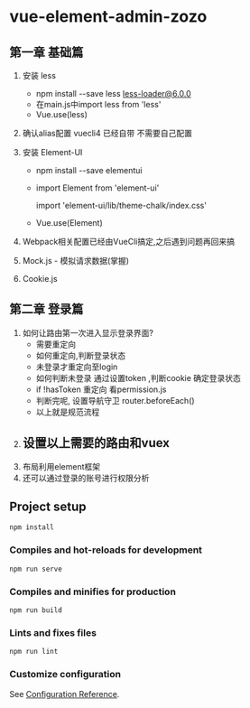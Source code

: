 # vue-element-admin-zozo

## 第一章 基础篇

1. 安装 less 

   - npm install --save less less-loader@6.0.0
   - 在main.js中import less from 'less'
   - Vue.use(less)

2. 确认alias配置 vuecli4 已经自带 不需要自己配置

3. 安装 Element-UI

   - npm install --save elementui

   - import Element from 'element-ui'

     import 'element-ui/lib/theme-chalk/index.css'

   - Vue.use(Element)

4. Webpack相关配置已经由VueCli搞定,之后遇到问题再回来搞

5. Mock.js - 模拟请求数据(掌握)

6. Cookie.js

## 第二章 登录篇

1. 如何让路由第一次进入显示登录界面?
   - 需要重定向
   - 如何重定向,判断登录状态
   - 未登录才重定向至login
   - 如何判断未登录 通过设置token ,判断cookie 确定登录状态
   - if !hasToken 重定向 看permission.js
   - 判断完呢, 设置导航守卫 router.beforeEach()
   - 以上就是规范流程
2. 设置以上需要的路由和vuex
   - 
3. 布局利用element框架
4.  还可以通过登录的账号进行权限分析



## Project setup
```
npm install
```

### Compiles and hot-reloads for development
```
npm run serve
```

### Compiles and minifies for production
```
npm run build
```

### Lints and fixes files
```
npm run lint
```

### Customize configuration
See [Configuration Reference](https://cli.vuejs.org/config/).

